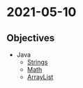 # 2021-05-10

## Objectives
- Java
    - [Strings](https://www.w3schools.com/java/java_strings.asp)
    - [Math](https://www.w3schools.com/java/java_math.asp)
    - [ArrayList](https://www.w3schools.com/java/java_arraylist.asp)